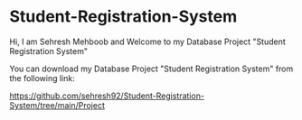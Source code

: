 # Student-Registration-System

Hi, I am Sehresh Mehboob and Welcome to my Database Project "Student Registration System"

You can download my Database Project "Student Registration System" from the following link:

https://github.com/sehresh92/Student-Registration-System/tree/main/Project

